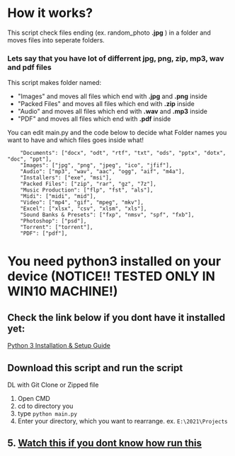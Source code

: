 # How it works?


This script check files ending (ex. random_photo **.jpg** ) in a folder and moves files into seperate folders.

### Lets say that you have lot of differrent jpg, png, zip, mp3, wav and pdf files

This script makes folder named:
- "Images" and moves all files which end with **.jpg** and **.png** inside 
- "Packed Files" and moves all files which end with **.zip** inside
- "Audio" and moves all files which end with **.wav** and **.mp3** inside
- "PDF" and moves all files which end with **.pdf** inside

You can edit main.py and the code below to decide what Folder names you want to have and which files goes inside what!

```     
    "Documents": ["docx", "odt", "rtf", "txt", "ods", "pptx", "dotx", "doc", "ppt"],
    "Images": ["jpg", "png", "jpeg", "ico", "jfif"],
    "Audio": ["mp3", "wav", "aac", "ogg", "aif", "m4a"],
    "Installers": ["exe", "msi"],
    "Packed Files": ["zip", "rar", "gz", "7z"],
    "Music Production": ["flp", "fst", "als"],
    "Midi": ["midi", "mid"],
    "Video": ["mp4", "gif", "mpeg", "mkv"],
    "Excel": ["xlsx", "csv", "xlsm", "xls"],
    "Sound Banks & Presets": ["fxp", "nmsv", "spf", "fxb"],
    "Photoshop": ["psd"],
    "Torrent": ["torrent"],
    "PDF": ["pdf"],    
```


# You need python3 installed on your device (NOTICE!! TESTED ONLY IN WIN10 MACHINE!)

## Check the link below if you dont have it installed yet:
[Python 3 Installation & Setup Guide](https://realpython.com/installing-python/#step-2-install-the-python-app)

## Download this script and run the script
DL with Git Clone or Zipped file
1. Open CMD
2. cd to directory you
3. type `python main.py`
4. Enter your directory, which you want to rearrange. ex. `E:\2021\Projects`

## 5. [Watch this if you dont know how run this](https://youtu.be/Qi28uPKaH_A?t=180)
